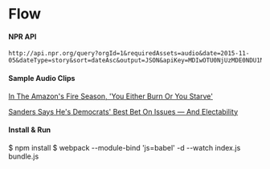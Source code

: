 # Flow

#### NPR API

    http://api.npr.org/query?orgId=1&requiredAssets=audio&date=2015-11-05&dateType=story&sort=dateAsc&output=JSON&apiKey=MDIwOTU0NjUzMDE0NDU1NjgwNjJjZDJmMg000

#### Sample Audio Clips

[In The Amazon's Fire Season, 'You Either Burn Or You Starve'](http://pd.npr.org/anon.npr-mp3/npr/me/2015/11/20151105_me_in_the_amazons_fire_season_you_either_burn_or_you_starve.mp3?orgId=1&topicId=1025&d=420&p=3&story=453239276&t=progseg&e=454828028&seg=3&ft=nprml&f=)

[Sanders Says He's Democrats' Best Bet On Issues — And Electability](http://pd.npr.org/anon.npr-mp3/npr/me/2015/11/20151105_me_bernie_sanders_still_sees_a_path_to_the_presidency.mp3?orgId=1&topicId=1014&d=401&p=3&story=454702147&t=progseg&e=454828028&seg=1&ft=nprml&f=)

#### Install & Run

  $ npm install
  $ webpack --module-bind 'js=babel' -d --watch index.js bundle.js
